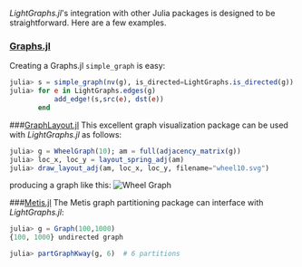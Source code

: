 *LightGraphs.jl*'s integration with other Julia packages is designed to be straightforward. Here are a few examples.

### [Graphs.jl](http://github.com/JuliaLang/Graphs.jl)
Creating a Graphs.jl `simple_graph` is easy:
```julia
julia> s = simple_graph(nv(g), is_directed=LightGraphs.is_directed(g))
julia> for e in LightGraphs.edges(g)
           add_edge!(s,src(e), dst(e))
       end
```

###[GraphLayout.jl](https://github.com/IainNZ/GraphLayout.jl)
This excellent graph visualization package can be used with *LightGraphs.jl*
as follows:

```julia
julia> g = WheelGraph(10); am = full(adjacency_matrix(g))
julia> loc_x, loc_y = layout_spring_adj(am)
julia> draw_layout_adj(am, loc_x, loc_y, filename="wheel10.svg")
```
producing a graph like this:
![Wheel Graph](https://cloud.githubusercontent.com/assets/941359/5848475/b31c41f2-a18d-11e4-8a4d-fcd148335bc9.png)

###[Metis.jl](https://github.com/JuliaSparse/Metis.jl)
The Metis graph partitioning package can interface with *LightGraphs.jl*:

```julia
julia> g = Graph(100,1000)
{100, 1000} undirected graph

julia> partGraphKway(g, 6)  # 6 partitions
```
